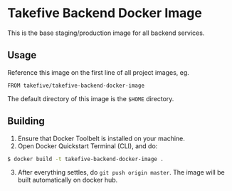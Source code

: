 # Takefive Backend Docker Image

This is the base staging/production image for all backend services.


## Usage

Reference this image on the first line of all project images, eg.

```
FROM takefive/takefive-backend-docker-image
```

The default directory of this image is the `$HOME` directory.


## Building

1. Ensure that Docker Toolbelt is installed on your machine.
2. Open Docker Quickstart Terminal (CLI), and do:

```bash
$ docker build -t takefive-backend-docker-image .
```
3. After everything settles, do `git push origin master`. The image will be built automatically on docker hub.
